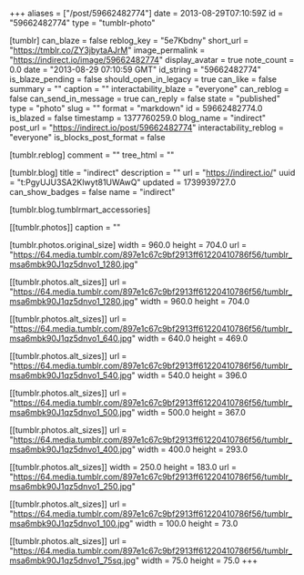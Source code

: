+++
aliases = ["/post/59662482774"]
date = 2013-08-29T07:10:59Z
id = "59662482774"
type = "tumblr-photo"

[tumblr]
can_blaze = false
reblog_key = "5e7Kbdny"
short_url = "https://tmblr.co/ZY3jbytaAJrM"
image_permalink = "https://indirect.io/image/59662482774"
display_avatar = true
note_count = 0.0
date = "2013-08-29 07:10:59 GMT"
id_string = "59662482774"
is_blaze_pending = false
should_open_in_legacy = true
can_like = false
summary = ""
caption = ""
interactability_blaze = "everyone"
can_reblog = false
can_send_in_message = true
can_reply = false
state = "published"
type = "photo"
slug = ""
format = "markdown"
id = 59662482774.0
is_blazed = false
timestamp = 1377760259.0
blog_name = "indirect"
post_url = "https://indirect.io/post/59662482774"
interactability_reblog = "everyone"
is_blocks_post_format = false

[tumblr.reblog]
comment = ""
tree_html = ""

[tumblr.blog]
title = "indirect"
description = ""
url = "https://indirect.io/"
uuid = "t:PgyUJU3SA2Klwyt81UWAwQ"
updated = 1739939727.0
can_show_badges = false
name = "indirect"

[tumblr.blog.tumblrmart_accessories]

[[tumblr.photos]]
caption = ""

[tumblr.photos.original_size]
width = 960.0
height = 704.0
url = "https://64.media.tumblr.com/897e1c67c9bf2913ff61220410786f56/tumblr_msa6mbk90J1qz5dnvo1_1280.jpg"

[[tumblr.photos.alt_sizes]]
url = "https://64.media.tumblr.com/897e1c67c9bf2913ff61220410786f56/tumblr_msa6mbk90J1qz5dnvo1_1280.jpg"
width = 960.0
height = 704.0

[[tumblr.photos.alt_sizes]]
url = "https://64.media.tumblr.com/897e1c67c9bf2913ff61220410786f56/tumblr_msa6mbk90J1qz5dnvo1_640.jpg"
width = 640.0
height = 469.0

[[tumblr.photos.alt_sizes]]
url = "https://64.media.tumblr.com/897e1c67c9bf2913ff61220410786f56/tumblr_msa6mbk90J1qz5dnvo1_540.jpg"
width = 540.0
height = 396.0

[[tumblr.photos.alt_sizes]]
url = "https://64.media.tumblr.com/897e1c67c9bf2913ff61220410786f56/tumblr_msa6mbk90J1qz5dnvo1_500.jpg"
width = 500.0
height = 367.0

[[tumblr.photos.alt_sizes]]
url = "https://64.media.tumblr.com/897e1c67c9bf2913ff61220410786f56/tumblr_msa6mbk90J1qz5dnvo1_400.jpg"
width = 400.0
height = 293.0

[[tumblr.photos.alt_sizes]]
width = 250.0
height = 183.0
url = "https://64.media.tumblr.com/897e1c67c9bf2913ff61220410786f56/tumblr_msa6mbk90J1qz5dnvo1_250.jpg"

[[tumblr.photos.alt_sizes]]
url = "https://64.media.tumblr.com/897e1c67c9bf2913ff61220410786f56/tumblr_msa6mbk90J1qz5dnvo1_100.jpg"
width = 100.0
height = 73.0

[[tumblr.photos.alt_sizes]]
url = "https://64.media.tumblr.com/897e1c67c9bf2913ff61220410786f56/tumblr_msa6mbk90J1qz5dnvo1_75sq.jpg"
width = 75.0
height = 75.0
+++
